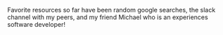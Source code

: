 Favorite resources so far have been random google searches, the slack channel with my peers, and my friend Michael who is an experiences software developer!
